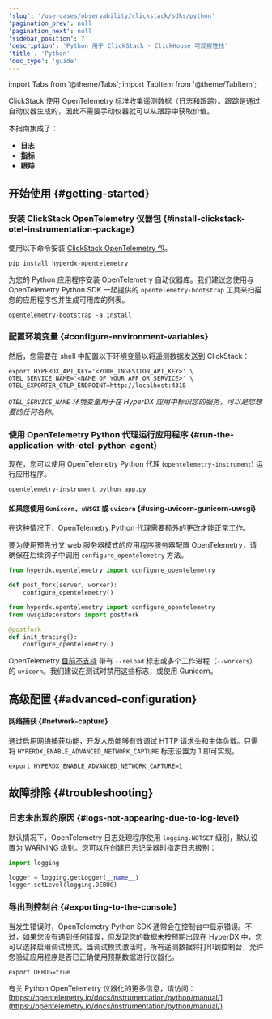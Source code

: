 ```yaml
---
'slug': '/use-cases/observability/clickstack/sdks/python'
'pagination_prev': null
'pagination_next': null
'sidebar_position': 7
'description': 'Python 用于 ClickStack - ClickHouse 可观察性栈'
'title': 'Python'
'doc_type': 'guide'
---
```


import Tabs from '@theme/Tabs';
import TabItem from '@theme/TabItem';

ClickStack 使用 OpenTelemetry 标准收集遥测数据（日志和跟踪）。跟踪是通过自动仪器生成的，因此不需要手动仪器就可以从跟踪中获取价值。

本指南集成了：

- **日志**
- **指标**
- **跟踪**

## 开始使用 {#getting-started}

### 安装 ClickStack OpenTelemetry 仪器包 {#install-clickstack-otel-instrumentation-package}

使用以下命令安装 [ClickStack OpenTelemetry 包](https://pypi.org/project/hyperdx-opentelemetry/)。

```shell
pip install hyperdx-opentelemetry
```

为您的 Python 应用程序安装 OpenTelemetry 自动仪器库。我们建议您使用与 OpenTelemetry Python SDK 一起提供的 `opentelemetry-bootstrap` 工具来扫描您的应用程序包并生成可用库的列表。

```shell
opentelemetry-bootstrap -a install
```

### 配置环境变量 {#configure-environment-variables}

然后，您需要在 shell 中配置以下环境变量以将遥测数据发送到 ClickStack：

```shell
export HYPERDX_API_KEY='<YOUR_INGESTION_API_KEY>' \
OTEL_SERVICE_NAME='<NAME_OF_YOUR_APP_OR_SERVICE>' \
OTEL_EXPORTER_OTLP_ENDPOINT=http://localhost:4318 
```

_`OTEL_SERVICE_NAME` 环境变量用于在 HyperDX 应用中标识您的服务，可以是您想要的任何名称。_

### 使用 OpenTelemetry Python 代理运行应用程序 {#run-the-application-with-otel-python-agent}

现在，您可以使用 OpenTelemetry Python 代理 (`opentelemetry-instrument`) 运行应用程序。

```shell
opentelemetry-instrument python app.py
```

#### 如果您使用 `Gunicorn`、`uWSGI` 或 `uvicorn` {#using-uvicorn-gunicorn-uwsgi}

在这种情况下，OpenTelemetry Python 代理需要额外的更改才能正常工作。

要为使用预先分叉 web 服务器模式的应用程序服务器配置 OpenTelemetry，请确保在后续钩子中调用 `configure_opentelemetry` 方法。

<Tabs groupId="python-alternative">
<TabItem value="gunicorn" label="Gunicorn" default>

```python
from hyperdx.opentelemetry import configure_opentelemetry

def post_fork(server, worker):
    configure_opentelemetry()
```
</TabItem>
<TabItem value="uwsgi" label="uWSGI" default>

```python
from hyperdx.opentelemetry import configure_opentelemetry
from uwsgidecorators import postfork

@postfork
def init_tracing():
    configure_opentelemetry()
```

</TabItem>

<TabItem value="uvicorn" label="uvicorn" default>

OpenTelemetry [目前不支持](https://github.com/open-telemetry/opentelemetry-python-contrib/issues/385) 带有 `--reload` 标志或多个工作进程（`--workers`）的 `uvicorn`。我们建议在测试时禁用这些标志，或使用 Gunicorn。

</TabItem>

</Tabs>

## 高级配置 {#advanced-configuration}

#### 网络捕获 {#network-capture}

通过启用网络捕获功能，开发人员能够有效调试 HTTP 请求头和主体负载。只需将 `HYPERDX_ENABLE_ADVANCED_NETWORK_CAPTURE` 标志设置为 1 即可实现。

```shell
export HYPERDX_ENABLE_ADVANCED_NETWORK_CAPTURE=1
```

## 故障排除 {#troubleshooting}

### 日志未出现的原因 {#logs-not-appearing-due-to-log-level}

默认情况下，OpenTelemetry 日志处理程序使用 `logging.NOTSET` 级别，默认设置为 WARNING 级别。您可以在创建日志记录器时指定日志级别：

```python
import logging

logger = logging.getLogger(__name__)
logger.setLevel(logging.DEBUG)
```

### 导出到控制台 {#exporting-to-the-console}

当发生错误时，OpenTelemetry Python SDK 通常会在控制台中显示错误。不过，如果您没有遇到任何错误，但发现您的数据未按预期出现在 HyperDX 中，您可以选择启用调试模式。当调试模式激活时，所有遥测数据将打印到控制台，允许您验证应用程序是否已正确使用预期数据进行仪器化。

```shell
export DEBUG=true
```

有关 Python OpenTelemetry 仪器化的更多信息，请访问：
[https://opentelemetry.io/docs/instrumentation/python/manual/](https://opentelemetry.io/docs/instrumentation/python/manual/)
